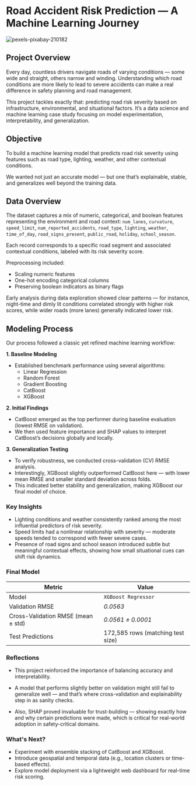 # Road Accident Risk Prediction — A Machine Learning Journey

![pexels-pixabay-210182](https://github.com/user-attachments/assets/aaef8460-bee9-453c-8ecc-1c49ba5b4032)

## Project Overview

Every day, countless drivers navigate roads of varying conditions — some wide and straight, others narrow and winding. Understanding which road conditions are more likely to lead to severe accidents can make a real difference in safety planning and road management.

This project tackles exactly that: predicting road risk severity based on infrastructure, environmental, and situational factors.
It’s a data science and machine learning case study focusing on model experimentation, interpretability, and generalization.

## Objective

To build a machine learning model that predicts road risk severity using features such as road type, lighting, weather, and other contextual conditions.

We wanted not just an accurate model — but one that’s explainable, stable, and generalizes well beyond the training data.

## Data Overview

The dataset captures a mix of numeric, categorical, and boolean features representing the environment and road context:
`num_lanes`, `curvature`, `speed_limit`, `num_reported_accidents`, `road_type`, `lighting`, `weather`, `time_of_day`, `road_signs_present`, `public_road`, `holiday`, `school_season`.

Each record corresponds to a specific road segment and associated contextual conditions, labeled with its risk severity score.

Preprocessing included:
* Scaling numeric features
* One-hot encoding categorical columns
* Preserving boolean indicators as binary flags

Early analysis during data exploration showed clear patterns — for instance, night-time and dimly lit conditions correlated strongly with higher risk scores, while wider roads (more lanes) generally indicated lower risk.


## Modeling Process

Our process followed a classic yet refined machine learning workflow:

**1. Baseline Modeling**
   * Established benchmark performance using several algorithms:
      * Linear Regression
      * Random Forest
      * Gradient Boosting
      * CatBoost
      * XGBoost

**2. Initial Findings**
   * CatBoost emerged as the top performer during baseline evaluation (lowest RMSE on validation).
   * We then used feature importance and SHAP values to interpret CatBoost’s decisions globally and locally.

**3. Generalization Testing**

   * To verify robustness, we conducted cross-validation (CV) RMSE analysis.
   * Interestingly, XGBoost slightly outperformed CatBoost here — with lower mean RMSE and smaller standard deviation across folds.
   * This indicated better stability and generalization, making XGBoost our final model of choice.

### Key Insights
   * Lighting conditions and weather consistently ranked among the most influential predictors of risk severity.
   * Speed limits had a nonlinear relationship with severity — moderate speeds tended to correspond with fewer severe cases.
   * Presence of road signs and school season introduced subtle but meaningful contextual effects, showing how small situational cues can shift risk dynamics.

### Final Model

| Metric                             | Value                             |
| ---------------------------------- | --------------------------------- |
| Model                              | `XGBoost Regressor`                 |
| Validation RMSE                    | *0.0563*                  |
| Cross-Validation RMSE (mean ± std) | *0.0561 ± 0.0001*             |
| Test Predictions                   | 172,585 rows (matching test size) |

### Reflections
* This project reinforced the importance of balancing accuracy and interpretability.

* A model that performs slightly better on validation might still fail to generalize well — and that’s where cross-validation and explainability step in as sanity checks.

* Also, SHAP proved invaluable for trust-building — showing exactly how and why certain predictions were made, which is critical for real-world adoption in safety-critical domains.

### What's Next?
* Experiment with ensemble stacking of CatBoost and XGBoost.
* Introduce geospatial and temporal data (e.g., location clusters or time-based effects).
* Explore model deployment via a lightweight web dashboard for real-time risk scoring.
